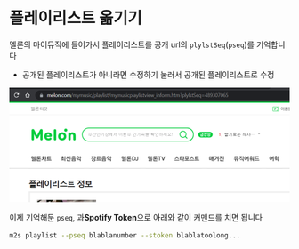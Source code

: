# 플레이리스트 옮기기

멜론의 마이뮤직에 들어가서 플레이리스트를 공개 url의 `plylstSeq`(`pseq`)를 기억합니다
- 공개된 플레이리스트가 아니라면 수정하기 눌러서 공개된 플레이리스트로 수정

<p align="center">
<img src="../assets/screenshot/pseq.png" />
</p>


이제 기억해둔 `pseq`, 과**Spotify Token**으로 아래와 같이 커맨드를 치면 됩니다
```zsh
m2s playlist --pseq blablanumber --stoken blablatoolong...
```
